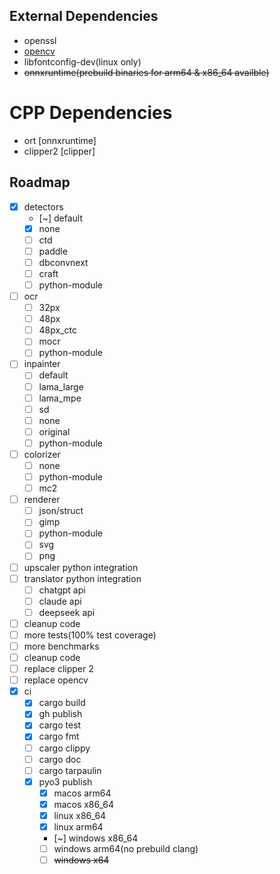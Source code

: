 ## External Dependencies
- openssl
- [opencv](https://github.com/twistedfall/opencv-rust/blob/master/INSTALL.md)
- libfontconfig-dev(linux only)
- ~~onnxruntime(prebuild binaries for arm64 & x86_64 availble)~~


# CPP Dependencies
- ort [onnxruntime]
- clipper2 [clipper]



## Roadmap
- [x] detectors
  - [~] default
  - [x] none
  - [ ] ctd
  - [ ] paddle
  - [ ] dbconvnext
  - [ ] craft
  - [ ] python-module
- [ ] ocr
  - [ ] 32px
  - [ ] 48px
  - [ ] 48px_ctc
  - [ ] mocr
  - [ ] python-module
- [ ] inpainter
  - [ ] default
  - [ ] lama_large
  - [ ] lama_mpe
  - [ ] sd
  - [ ] none
  - [ ] original
  - [ ] python-module
- [ ] colorizer
  - [ ] none
  - [ ] python-module
  - [ ] mc2
- [ ] renderer
  - [ ] json/struct
  - [ ] gimp
  - [ ] python-module
  - [ ] svg
  - [ ] png
- [ ] upscaler python integration
- [ ] translator python integration
  - [ ] chatgpt api
  - [ ] claude api
  - [ ] deepseek api
- [ ] cleanup code
- [ ] more tests(100% test coverage)
- [ ] more benchmarks
- [ ] cleanup code
- [ ] replace clipper 2
- [ ] replace opencv
- [x] ci
  - [x] cargo build
  - [x] gh publish
  - [x] cargo test
  - [x] cargo fmt
  - [ ] cargo clippy
  - [ ] cargo doc
  - [ ] cargo tarpaulin
  - [x] pyo3 publish
    - [x] macos arm64
    - [x] macos x86_64
    - [x] linux x86_64
    - [x] linux arm64
    - [~] windows x86_64
    - [ ] windows arm64(no prebuild clang)
    - [ ] ~~windows x64~~
